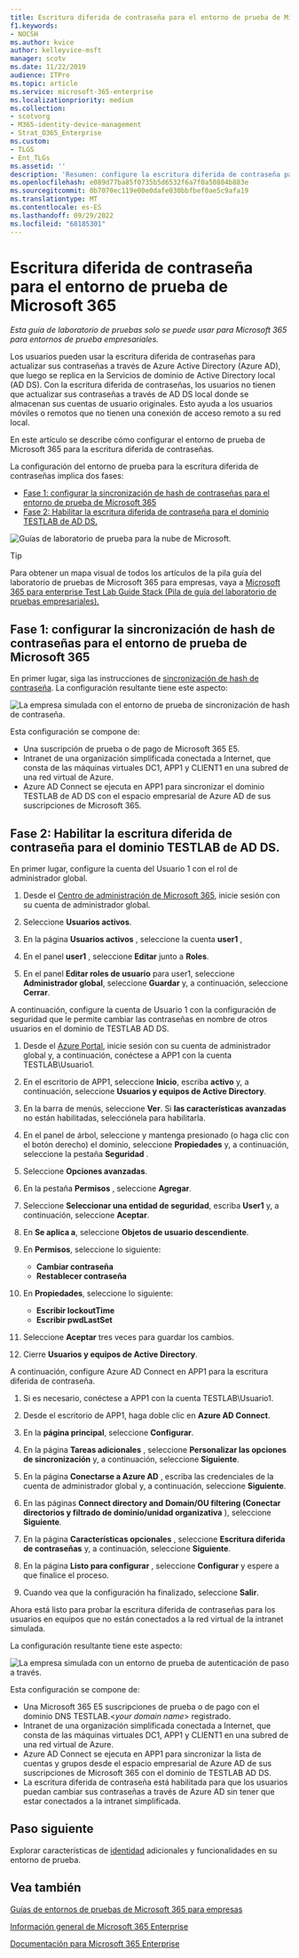 ```yaml
---
title: Escritura diferida de contraseña para el entorno de prueba de Microsoft 365
f1.keywords:
- NOCSH
ms.author: kvice
author: kelleyvice-msft
manager: scotv
ms.date: 11/22/2019
audience: ITPro
ms.topic: article
ms.service: microsoft-365-enterprise
ms.localizationpriority: medium
ms.collection:
- scotvorg
- M365-identity-device-management
- Strat_O365_Enterprise
ms.custom:
- TLGS
- Ent_TLGs
ms.assetid: ''
description: 'Resumen: configure la escritura diferida de contraseña para el entorno de prueba de Microsoft 365'
ms.openlocfilehash: e089d77ba85f0735b5d6532f6a7f0a50804b883e
ms.sourcegitcommit: 0b7070ec119e00e0dafe030bbfbef0ae5c9afa19
ms.translationtype: MT
ms.contentlocale: es-ES
ms.lasthandoff: 09/29/2022
ms.locfileid: "68185301"
---
```

# <a name="password-writeback-for-your-microsoft-365-test-environment"></a>Escritura diferida de contraseña para el entorno de prueba de Microsoft 365

*Esta guía de laboratorio de pruebas solo se puede usar para Microsoft 365 para entornos de prueba empresariales.*

Los usuarios pueden usar la escritura diferida de contraseñas para actualizar sus contraseñas a través de Azure Active Directory (Azure AD), que luego se replica en la Servicios de dominio de Active Directory local (AD DS). Con la escritura diferida de contraseñas, los usuarios no tienen que actualizar sus contraseñas a través de AD DS local donde se almacenan sus cuentas de usuario originales. Esto ayuda a los usuarios móviles o remotos que no tienen una conexión de acceso remoto a su red local.

En este artículo se describe cómo configurar el entorno de prueba de Microsoft 365 para la escritura diferida de contraseñas.

La configuración del entorno de prueba para la escritura diferida de contraseñas implica dos fases:
- [Fase 1: configurar la sincronización de hash de contraseñas para el entorno de prueba de Microsoft 365](#phase-1-configure-password-hash-synchronization-for-your-microsoft-365-test-environment)
- [Fase 2: Habilitar la escritura diferida de contraseña para el dominio TESTLAB de AD DS.](#phase-2-enable-password-writeback-for-the-testlab-ad-ds-domain)
  
![Guías de laboratorio de prueba para la nube de Microsoft.](../media/m365-enterprise-test-lab-guides/cloud-tlg-icon.png) 
    
> [!TIP]
> Para obtener un mapa visual de todos los artículos de la pila guía del laboratorio de pruebas de Microsoft 365 para empresas, vaya a [Microsoft 365 para enterprise Test Lab Guide Stack (Pila de guía del laboratorio de pruebas empresariales).](../downloads/Microsoft365EnterpriseTLGStack.pdf)

## <a name="phase-1-configure-password-hash-synchronization-for-your-microsoft-365-test-environment"></a>Fase 1: configurar la sincronización de hash de contraseñas para el entorno de prueba de Microsoft 365

En primer lugar, siga las instrucciones de [sincronización de hash de contraseña](password-hash-sync-m365-ent-test-environment.md). La configuración resultante tiene este aspecto:
  
![La empresa simulada con el entorno de prueba de sincronización de hash de contraseña.](../media/pass-through-auth-m365-ent-test-environment/Phase1.png)
  
Esta configuración se compone de:
  
- Una suscripción de prueba o de pago de Microsoft 365 E5.
- Intranet de una organización simplificada conectada a Internet, que consta de las máquinas virtuales DC1, APP1 y CLIENT1 en una subred de una red virtual de Azure.
- Azure AD Connect se ejecuta en APP1 para sincronizar el dominio TESTLAB de AD DS con el espacio empresarial de Azure AD de sus suscripciones de Microsoft 365.

## <a name="phase-2-enable-password-writeback-for-the-testlab-ad-ds-domain"></a>Fase 2: Habilitar la escritura diferida de contraseña para el dominio TESTLAB de AD DS.

En primer lugar, configure la cuenta del Usuario 1 con el rol de administrador global.

1. Desde el [Centro de administración de Microsoft 365](https://portal.microsoft.com), inicie sesión con su cuenta de administrador global.

2. Seleccione **Usuarios activos**.
 
3. En la página **Usuarios activos** , seleccione la cuenta **user1** ,

4. En el panel **user1** , seleccione **Editar** junto a **Roles**.

5. En el panel **Editar roles de usuario** para user1, seleccione **Administrador global**, seleccione **Guardar** y, a continuación, seleccione **Cerrar**.

A continuación, configure la cuenta de Usuario 1 con la configuración de seguridad que le permite cambiar las contraseñas en nombre de otros usuarios en el dominio de TESTLAB AD DS.

1. Desde el [Azure Portal](https://portal.azure.com), inicie sesión con su cuenta de administrador global y, a continuación, conéctese a APP1 con la cuenta TESTLAB\Usuario1.

2. En el escritorio de APP1, seleccione **Inicio**, escriba **activo** y, a continuación, seleccione **Usuarios y equipos de Active Directory**.

3. En la barra de menús, seleccione **Ver**. Si **las características avanzadas** no están habilitadas, selecciónela para habilitarla.

4. En el panel de árbol, seleccione y mantenga presionado (o haga clic con el botón derecho) el dominio, seleccione **Propiedades** y, a continuación, seleccione la pestaña **Seguridad** .

5. Seleccione **Opciones avanzadas**.

6. En la pestaña **Permisos** , seleccione **Agregar**.

7. Seleccione **Seleccionar una entidad de seguridad**, escriba **User1** y, a continuación, seleccione **Aceptar**.

8. En **Se aplica a**, seleccione **Objetos de usuario descendiente**.

9. En **Permisos**, seleccione lo siguiente:

    - **Cambiar contraseña**
    - **Restablecer contraseña**

10. En **Propiedades**, seleccione lo siguiente:
    - **Escribir lockoutTime**
    - **Escribir pwdLastSet**

11. Seleccione **Aceptar** tres veces para guardar los cambios.

12. Cierre **Usuarios y equipos de Active Directory**.

A continuación, configure Azure AD Connect en APP1 para la escritura diferida de contraseña.

1. Si es necesario, conéctese a APP1 con la cuenta TESTLAB\Usuario1.

2. Desde el escritorio de APP1, haga doble clic en **Azure AD Connect**.

3. En la **página principal**, seleccione **Configurar**.

4. En la página **Tareas adicionales** , seleccione **Personalizar las opciones de sincronización** y, a continuación, seleccione **Siguiente**.

5. En la página **Conectarse a Azure AD** , escriba las credenciales de la cuenta de administrador global y, a continuación, seleccione **Siguiente**.

6. En las páginas **Connect directory and** **Domain/OU filtering (Conectar directorios y filtrado de dominio/unidad organizativa** ), seleccione **Siguiente**.

7. En la página **Características opcionales** , seleccione **Escritura diferida de contraseñas** y, a continuación, seleccione **Siguiente**.

8. En la página **Listo para configurar** , seleccione **Configurar** y espere a que finalice el proceso.

9. Cuando vea que la configuración ha finalizado, seleccione **Salir**.

Ahora está listo para probar la escritura diferida de contraseñas para los usuarios en equipos que no están conectados a la red virtual de la intranet simulada.

La configuración resultante tiene este aspecto:

![La empresa simulada con un entorno de prueba de autenticación de paso a través.](../media/pass-through-auth-m365-ent-test-environment/Phase1.png)

Esta configuración se compone de:

- Una Microsoft 365 E5 suscripciones de prueba o de pago con el dominio DNS TESTLAB.\<*your domain name*> registrado.
- Intranet de una organización simplificada conectada a Internet, que consta de las máquinas virtuales DC1, APP1 y CLIENT1 en una subred de una red virtual de Azure.
- Azure AD Connect se ejecuta en APP1 para sincronizar la lista de cuentas y grupos desde el espacio empresarial de Azure AD de sus suscripciones de Microsoft 365 con el dominio de TESTLAB AD DS.
- La escritura diferida de contraseña está habilitada para que los usuarios puedan cambiar sus contraseñas a través de Azure AD sin tener que estar conectados a la intranet simplificada.

## <a name="next-step"></a>Paso siguiente

Explorar características de [identidad](m365-enterprise-test-lab-guides.md#identity) adicionales y funcionalidades en su entorno de prueba.

## <a name="see-also"></a>Vea también

[Guías de entornos de pruebas de Microsoft 365 para empresas](m365-enterprise-test-lab-guides.md)

[Información general de Microsoft 365 Enterprise](microsoft-365-overview.md)

[Documentación para Microsoft 365 Enterprise](/microsoft-365-enterprise/)